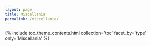 ```yaml
---
layout: page
title: Miscellania
permalink: /miscellania/
---
```


{% include toc_theme_contents.html collection='toc' facet_by='type' only='Miscellania' %}
